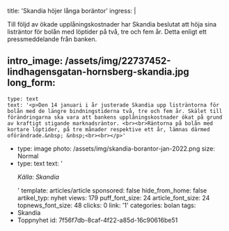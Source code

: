 title: 'Skandia höjer långa boräntor'
ingress: |
  <p>Till följd av ökade upplåningskostnader har Skandia beslutat att höja sina listräntor för bolån med löptider på två, tre och fem år. Detta enligt ett pressmeddelande från banken.
  </p>
  
intro_image: /assets/img/22737452-lindhagensgatan-hornsberg-skandia.jpg
long_form:
  -
    type: text
    text: '<p>Den 14 januari i år justerade Skandia upp listräntorna för bolån med de längre bindningstiderna två, tre och fem år. Skälet till förändringarna ska vara att bankens upplåningskostnader ökat på grund av kraftigt stigande marknadsräntor. <br><br>Räntorna på bolån med kortare löptider, på tre månader respektive ett år, lämnas därmed oförändrade.&nbsp; &nbsp;<br><br></p>'
  -
    type: image
    photo: /assets/img/skandia-borantor-jan-2022.png
    size: Normal
  -
    type: text
    text: '<p><i>Källa: Skandia</i></p>'
template: articles/article
sponsored: false
hide_from_home: false
artikel_typ: nyhet
views: 179
puff_font_size: 24
article_font_size: 24
topnews_font_size: 48
clicks: 0
link: '1'
categories: bolan
tags:
  - Skandia
  - Toppnyhet
id: 7f56f7db-8caf-4f22-a85d-16c90616be51
